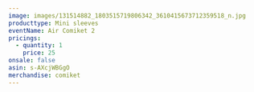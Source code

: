 ```yaml
---
image: images/131514882_1803515719806342_3610415673712359518_n.jpg
producttype: Mini sleeves
eventName: Air Comiket 2
pricings:
  - quantity: 1
    price: 25
onsale: false
asin: s-AXcjWBGgO
merchandise: comiket
---
```

